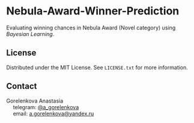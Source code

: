 # Nebula-Award-Winner-Prediction

Evaluating winning chances in Nebula Award (Novel category) using *Bayesian Learning*.



## License

Distributed under the MIT License. See `LICENSE.txt` for more information.



## Contact

Gorelenkova Anastasia\
&emsp; telegram: [@a_gorelenkova](https://t.me/a_gorelenkova)\
&emsp; email: a.gorelenkova@yandex.ru
